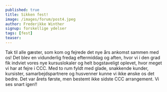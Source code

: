 ```yaml
---
published: true
title: Sikken fest!
image: /images/forum/post4.jpeg
author: Frederikke Winther
signup: forskellige ydelser
tags: [fest]
teaser:
---
```


Tak til alle gæster, som kom og fejrede det nye års ankomst sammen med os! Det blev en vidunderlig fredag eftermiddag og aften, hvor vi i den grad fik indviet vores nye kursuslokaler og helt bogstaveligt oplevet, hvor meget vi har at fejre i CCC. Med to rum fyldt med glade, snakkende kunder, kursister, samarbejdspartnere og husvenner kunne vi ikke ønske os det bedre. Det var årets første, men bestemt ikke sidste CCC arrangement. Vi ses snart igen!!